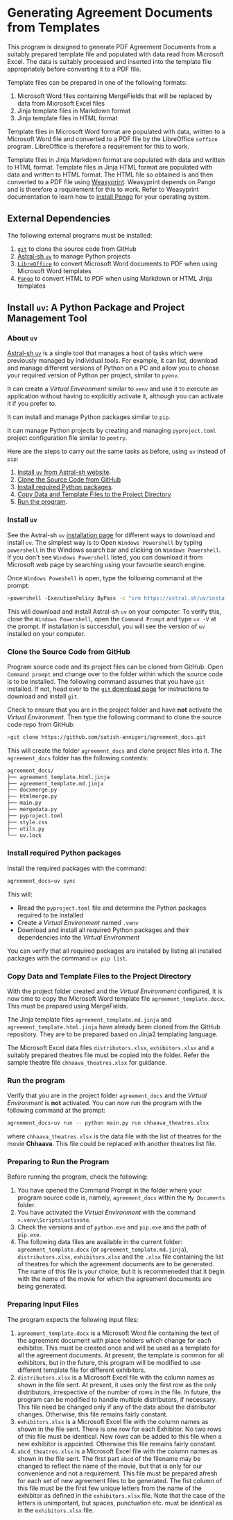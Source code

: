 # Generating Agreement Documents from Templates

This program is designed to generate PDF Agreement Documents from a suitably prepared template file and populated with data read from Microsoft Excel. The data is suitably processed and inserted into the template file appropriately before converting it to a PDF file.

Template files can be prepared in one of the following formats:

1. Microsoft Word files containing MergeFields that will be replaced by data from Microsoft Excel files
2. Jinja template files in Markdown format
3. Jinja template files in HTML format

Template files in Microsoft Word format are populated with data, written to a Microsoft Word file and converted to a PDF file by the LibreOffice `soffice` program. LibreOffice is therefore a requirement for this to work.

Template files in Jinja Markdown format are populated with data and written to HTML format. Template files in Jinja HTML format are populated with data and written to HTML format. The HTML file so obtained is  and then converted to a PDF file using [Weasyprint](https://weasyprint.org/). Weasyprint depends on Pango and is therefore a requirement for this to work. Refer to Weasyprint documentation to learn how to [install Pango](https://doc.courtbouillon.org/weasyprint/stable/first_steps.html) for your operating system.

## External Dependencies

The following external programs must be installed:

1. [`git`](https://git-scm.com) to clone the source code from GitHub
2. [Astral-sh `uv`](https://docs.astral.sh/uv/) to manage Python projects
3. [`LibreOffice`](https://www.libreoffice.org/) to convert Microsoft Word documents to PDF when using Microsoft Word templates
4. [`Pango`](https://github.com/GNOME/pango) to convert HTML to PDF when using Markdown or HTML Jinja templates

## Install `uv`: A Python Package and Project Management Tool

### About `uv`

[Astral-sh `uv`](https://docs.astral.sh/uv/) is a single tool that manages a host of tasks which were previously managed by individual tools. For example, it can list, download and manage different versions of Python on a PC and allow you to choose your required version of Python per project, similar to `pyenv`.

It can create a *Virtual Environment* similar to `venv` and use it to execute an application without having to explicitly activate it, although you can activate it if you prefer to.

It can install and manage Python packages similar to `pip`.

It can manage Python projects by creating and managing `pyproject.toml` project configuration file similar to `poetry`.

Here are the steps to carry out the same tasks as before, using `uv` instead of `pip`:

1. [Install `uv` from Astral-sh website](#install-uv).
3. [Clone the Source Code from GitHub](clone-the-source-code-from-github)
4. [Install required Python packages](#install-required-python-packages).
5. [Copy Data and Template Files to the Project Directory](copy-data-and-template-files-to-the-project-directory)
6. [Run the program](#run-the-program).

### Install `uv`

See the Astral-sh `uv`  [installation page](https://docs.astral.sh/uv/getting-started/installation/) for different ways to download and install `uv`. The simplest way is to Open `Windows Powershell` by typing `powershell` in the Windows search bar and clicking on `Windows Powershell`. If you don't see `Windows Powershell` listed, you can download it from Microsoft web page by searching using your favourite search engine.

Once `Windows Poweshell` is open, type the following command at the prompt:

```bash
>powershell -ExecutionPolicy ByPass -c "irm https://astral.sh/uv/install.ps1 | iex"
```

This will download and install Astral-sh `uv` on your computer. To verify this, close the `Windows Powershell`, open the `Command Prompt` and type `uv -V` at the prompt. If installation is successfull, you will see the version of `uv` installed on your computer.

### Clone the Source Code from GitHub

Program source code and its project files can be cloned from GitHub. Open `Command prompt` and change over to the folder within which the source code is to be installed. The following command assumes that you have `git` installed. If not, head over to the [`git` download page](https://git-scm.com/doc) for instructions to download and install `git`.

Check to ensure that you are in the project folder and have **not** activate the *Virtual Environment*. Then type the following command to clone the source code repo from GitHub:

```bash
>git clone https://github.com/satish-annigeri/agreement_docs.git
```

This will create the folder `agreement_docs` and clone project files into it. The `agreement_docs` folder has the following contents:

```bash
agreement_docs/
├── agreement_template.html.jinja
├── agreement_template.md.jinja
├── docxmerge.py
├── htmlmerge.py
├── main.py
├── mergedata.py
├── pyproject.toml
├── style.css
├── utils.py
└── uv.lock
```

### Install required Python packages

Install the required packages with the command:

```bash
agreement_docs>uv sync
```

This will:

* Rread the `pyproject.toml` file and determine the Python packages required to be installed
* Create a *Virtual Environment* named `.venv`
* Download and install all required Python packages and their dependencies into the *Virtual Environment*

You can verify that all required packages are installed by listing all installed packages with the command `uv pip list`.

### Copy Data and Template Files to the Project Directory

With the project folder created and the *Virtual Environment* configured, it is now time to copy the Microsoft Word template file `agreement_template.docx`. This must be prepared using MergeFields.

The Jinja template files `agreement_template.md.jinja` and `agreement_template.html.jinja` have already been cloned from the GitHub repository. They are to be prepared based on Jinja2 templating language.

The Microsoft Excel data files `distributors.xlsx`, `exhibitors.xlsx` and a suitably prepared theatres file must be copied into the folder. Refer the sample theatre file `chhaava_theatres.xlsx` for guidance. 

### Run the program

Verify that you are in the project folder `agreement_docs` and the *Virtual Environment* is **not** activated. You can now run the program with the following command at the prompt:

```bash
agreement_docs>uv run -- python main.py run chhaava_theatres.xlsx
```

where `chhaava_theatres.xlsx` is the data file with the list of theatres for the movie **Chhaava**. This file could be replaced with another theatres list file.

### Preparing to Run the Program
Before running the program, check the following:

1. You have opened the Command Prompt in the folder where your program source code is, namely, `agreement_docs` within the `My Documents` folder.
2. You have activated the *Virtual Environment* with the command `>.venv\Scripts\activate`.
3. Check the versions and of `python.exe` and `pip.exe` and the path of `pip.exe`.
4. The following data files are available in the current folder: `agreement_template.docx` (or `agreement_template.md.jinja`), `distributors.xlsx`, `exhibitors.xlsx` and the `.xlsx` file containing the list of theatres for which the agreement documents are to be generated. The name of this file is your choice, but it is recommeneded that it begin with the name of the movie for which the agreement documents are being generated.

### Preparing Input Files

The program expects the following input files:

1. `agreement_template.docx` is a Microsoft Word file containing the text of the agreement document  with place holders which change for each exhibitor. This must be created once and will be used as a template for all the agreement documents. At present, the template is common for all exhibitors, but in the future, this program will be modified to use different template file for different exhibitors.
2. `distributors.xlsx` is a Microsoft Excel file with the column names as shown in the file sent. At present, it uses only the first row as the only distributors, irrespective of the number of rows in the file. In future, the program can be modified to handle multiple distributors, if necessary. This file need be changed only if any of the data about the distributor changes. Otherwise, this file remains fairly constant.
3. `exhibitors.xlsx` is a Microsoft Excel file with the column names as shown in the file sent. There is one row for each Exhibitor. No two rows of this file must be identical. New rows can be added to this file when a new exhibitor is appointed. Otherwise this file remains fairly constant.
4. `abcd_theatres.xlsx` is a Microsoft Excel file with the column names as shown in the file sent. The first part `abcd` of the filename may be changed to reflect the name of the movie, but that is only for our convenience and not a requirement. This file must be prepared afresh for each set of new agreement files to be generated. The fist column of this file must be the first few unique letters from the name of the exhibitor as defined in the `exhibitors.xlsx` file. Note that the case of the letters is unimportant, but spaces, punctuation etc. must be identical as in the `exhibitors.xlsx` file.
